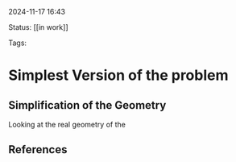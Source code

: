 2024-11-17 16:43

Status: [[in work]]

Tags:

# Simplest Version of the problem
## Simplification of the Geometry
Looking at the real geometry of the 



## References